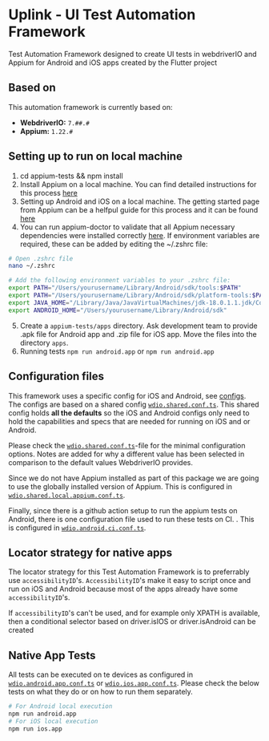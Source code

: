 # Uplink - UI Test Automation Framework

Test Automation Framework designed to create UI tests in webdriverIO and Appium for Android and iOS apps created by the Flutter project

## Based on

This automation framework is currently based on:

- **WebdriverIO:** `7.##.#`
- **Appium:** `1.22.#`

## Setting up to run on local machine

1. cd appium-tests && npm install
2. Install Appium on a local machine. You can find detailed instructions for this process [here](https://appium.io/docs/en/about-appium/getting-started/)
3. Setting up Android and iOS on a local machine. The getting started page from Appium can be a helfpul guide for this process and it can be found [here](https://appium.io/docs/en/about-appium/getting-started/)
4. You can run appium-doctor to validate that all Appium necessary dependencies were installed correctly [here](https://github.com/appium/appium-doctor). If environment variables are required, these can be added by editing the ~/.zshrc file:
```sh
# Open .zshrc file
nano ~/.zshrc

# Add the following environment variables to your .zshrc file:
export PATH="/Users/yourusername/Library/Android/sdk/tools:$PATH"
export PATH="/Users/yourusername/Library/Android/sdk/platform-tools:$PATH"
export JAVA_HOME="/Library/Java/JavaVirtualMachines/jdk-18.0.1.1.jdk/Contents/Home" # Replace with the JDK folder from the JDK version installed on your machine
export ANDROID_HOME="/Users/yourusername/Library/Android/sdk"
```

5. Create a `appium-tests/apps` directory. Ask development team to provide .apk file for Android app and .zip file for iOS app. Move the files into the directory `apps`.
6. Running tests `npm run android.app` or `npm run android.app`

## Configuration files

This framework uses a specific config for iOS and Android, see [configs](./config). The configs are based on a shared config
[`wdio.shared.conf.ts`](./config/wdio.shared.conf.ts).
This shared config holds **all the defaults** so the iOS and Android configs only need to hold the capabilities and specs that are needed
for running on iOS and or Android.

Please check the [`wdio.shared.conf.ts`](./config/wdio.shared.conf.ts)-file for the minimal configuration options. Notes are added for why
a different value has been selected in comparison to the default values WebdriverIO provides.

Since we do not have Appium installed as part of this package we are going to use the globally installed version of Appium. This is
configured in [`wdio.shared.local.appium.conf.ts`](./config/wdio.shared.local.appium.conf.ts).

Finally, since there is a github action setup to run the appium tests on Android, there is one configuration file used to run these tests on CI. . This is configured in [`wdio.android.ci.conf.ts`](./config/wdio.android.ci.conf.ts).

## Locator strategy for native apps

The locator strategy for this Test Automation Framework is to preferrably use `accessibilityID`'s. `AccessibilityID`'s make it easy to script once and run on iOS and Android because most of the apps already have some `accessibilityID`'s.

If `accessibilityID`'s can't be used, and for example only XPATH is available, then a conditional selector based on driver.isIOS or driver.isAndroid can be created
## Native App Tests

All tests can be executed on te devices as configured in [`wdio.android.app.conf.ts`](./config/wdio.android.app.conf.ts) or
[`wdio.ios.app.conf.ts`](./config/wdio.ios.app.conf.ts). Please check the below tests on what they do or on how to run them separately.

```sh
# For Android local execution
npm run android.app
# For iOS local execution
npm run ios.app
```